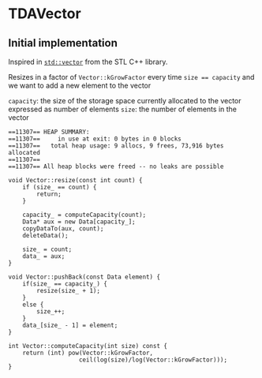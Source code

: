 # TDAVector

## Initial implementation

Inspired in [`std::vector`](https://en.cppreference.com/w/cpp/container/vector) from the STL C++ library.

Resizes in a factor of `Vector::kGrowFactor` every time `size == capacity` and we want to add a new element to the vector

`capacity`: the size of the storage space currently allocated to the vector expressed as number of elements
`size`: the number of elements in the vector

```
==11307== HEAP SUMMARY:
==11307==     in use at exit: 0 bytes in 0 blocks
==11307==   total heap usage: 9 allocs, 9 frees, 73,916 bytes allocated
==11307== 
==11307== All heap blocks were freed -- no leaks are possible
```

```
void Vector::resize(const int count) {
    if (size_ == count) {
        return;
    }
   
    capacity_ = computeCapacity(count);
    Data* aux = new Data[capacity_];
    copyDataTo(aux, count);
    deleteData();

    size_ = count;        
    data_ = aux;
}

void Vector::pushBack(const Data element) {
    if(size_ == capacity_) {
        resize(size_ + 1);
    }
    else {
        size_++;
    }
    data_[size_ - 1] = element;
}

int Vector::computeCapacity(int size) const {
    return (int) pow(Vector::kGrowFactor, 
                    ceil(log(size)/log(Vector::kGrowFactor)));
}
```
